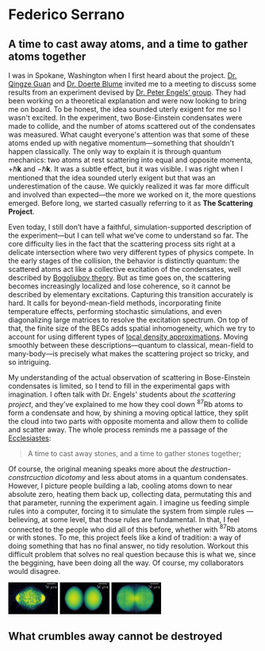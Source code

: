 # Federico Serrano
## A time to cast away atoms, and a time to gather atoms together
I was in Spokane, Washington when I first heard about the project. [Dr. Qingze Guan](https://physics.wsu.edu/people/faculty/qingze-guan/) and [Dr. Doerte Blume](https://www.ou.edu/cqrt/people/doerte-blume) invited me to a meeting to discuss some results from an experiment devised by [Dr. Peter Engels’ group](https://labs.wsu.edu/engels/). They had been working on a theoretical explanation and were now looking to bring me on board. To be honest, the idea sounded uterly exigent for me so I wasn't excited. In the experiment, two Bose-Einstein condensates were made to collide, and the number of atoms scattered out of the condensates was measured. What caught everyone's attention was that some of these atoms ended up with negative momentum—something that shouldn't happen classically. The only way to explain it is through quantum mechanics: two atoms at rest scattering into equal and opposite momenta, $+\hbar \mathbf{k}$ and $-\hbar \mathbf{k}$. It was a subtle effect, but it was visible. I was right when I mentioned that the idea sounded uterly exigent but that was an underestimation of the cause. We quickly realized it was far more difficult and involved than expected—the more we worked on it, the more questions emerged. Before long, we started casually referring to it as **The Scattering Project**.

Even today, I still don’t have a faithful, simulation-supported description of the experiment—but I can tell what we’ve come to understand so far. The core difficulty lies in the fact that the scattering process sits right at a delicate intersection where two very different types of physics compete. In the early stages of the collision, the behavior is distinctly quantum: the scattered atoms act like a collective excitation of the condensates, well described by [Bogoliubov theory](https://link.springer.com/article/10.1007/BF02745585). But as time goes on, the scattering becomes increasingly localized and lose coherence, so it cannot be described by elementary excitations. Capturing this transition accurately is hard. It calls for beyond-mean-field methods, incorporating finite temperature effects, performing stochastic simulations, and even diagonalizing large matrices to resolve the excitation spectrum. On top of that, the finite size of the BECs adds spatial inhomogeneity, which we try to account for using different types of [local density approximations](https://en.wikipedia.org/wiki/Local-density_approximation). Moving smoothly between these descriptions—quantum to classical, mean-field to many-body—is precisely what makes the scattering project so tricky, and so intriguing.

My understanding of the actual observation of scattering in Bose-Einstein condensates is limited, so I tend to fill in the experimental gaps with imagination. I often talk with Dr. Engels' students about *the scattering project*, and they’ve explained to me how they cool down $^{87}\text{Rb}$ atoms to form a condensate and how, by shining a moving optical lattice, they split the cloud into two parts with opposite momenta and allow them to collide and scatter away. The whole process reminds me a passage of the [Ecclesiastes](https://en.wikipedia.org/wiki/Ecclesiastes):

> A time to cast away stones, and a time to gather stones together;

Of course, the original meaning speaks more about the *destruction-constrcuction dicotomy* and less about atoms in a quantum condensates. However, I picture people building a lab, cooling atoms down to near absolute zero, heating them back up, collecting data, permutating this and that parameter, running the experiment again. I imagine us feeding simple rules into a computer, forcing it to simulate the system from simple rules —believing, at some level, that those rules are fundamental. In that, I feel connected to the people who did all of this before, whether with $^{87}\text{Rb}$ atoms or with stones. To me, this project feels like a kind of tradition: a way of doing something that has no final answer, no tidy resolution. Workout this difficult problem that solves no real question because this is what we, since the beggining, have been doing all the way. Of course, my collaborators would disagree.

<p float="center">
  <img src="/exp_optical_lattice.png" width="100" />
  <img src="/gp_optical_lattice.png" width="100" /> 
  <img src="/twa_optical_lattice.png" width="100" />
</p>

## What crumbles away cannot be destroyed
